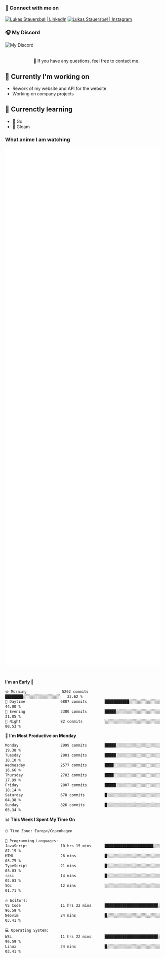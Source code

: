 ### 🔗 Connect with me on
<a href="https://www.instagram.com/lukas_stauersbol" target="_blank"><img align="center" src="https://raw.githubusercontent.com/stauersbol/stauersbol/main/images/instagram.svg" alt="Lukas Stauersbøl | LinkedIn" width="30px"/></a>
<a href="https://www.linkedin.com/in/lukas-stauersbol/" target="_blank"><img align="center" src="https://raw.githubusercontent.com/stauersbol/stauersbol/main/images/linkedin.svg" alt="Lukas Stauersbøl | Instagram" width="30px"/></a>

<p align="center">
 <h3>🎧 My Discord</h3>
 <img align="left" height="55px" src="https://discord.c99.nl/widget/theme-2/147806323323568128.png" alt="My Discord" />
</p>

<br/>
<br/>
<br/>
💬 If you have any questions, feel free to contact me.

## 🔭 Currently I'm working on
- Rework of my website and API for the website.
- Working on company projects
 
## 🌱 Currenctly learning
- 💙 Go
- 💜 Gleam

### What anime I am watching
<a href="https://anilist.co/user/slashiy/" align="center"><img align="center" width="500px" src="metrics.plugin.personal.anilist.svg" /></a>

<br/>

<!--START_SECTION:waka-->
**I'm an Early 🐤** 

```text
🌞 Morning                5202 commits        ████████░░░░░░░░░░░░░░░░░   33.62 % 
🌆 Daytime                6807 commits        ███████████░░░░░░░░░░░░░░   44.00 % 
🌃 Evening                3380 commits        █████░░░░░░░░░░░░░░░░░░░░   21.85 % 
🌙 Night                  82 commits          ░░░░░░░░░░░░░░░░░░░░░░░░░   00.53 % 
```
📅 **I'm Most Productive on Monday** 

```text
Monday                   2999 commits        █████░░░░░░░░░░░░░░░░░░░░   19.38 % 
Tuesday                  2801 commits        █████░░░░░░░░░░░░░░░░░░░░   18.10 % 
Wednesday                2577 commits        ████░░░░░░░░░░░░░░░░░░░░░   16.66 % 
Thursday                 2783 commits        ████░░░░░░░░░░░░░░░░░░░░░   17.99 % 
Friday                   2807 commits        █████░░░░░░░░░░░░░░░░░░░░   18.14 % 
Saturday                 678 commits         █░░░░░░░░░░░░░░░░░░░░░░░░   04.38 % 
Sunday                   826 commits         █░░░░░░░░░░░░░░░░░░░░░░░░   05.34 % 
```


📊 **This Week I Spent My Time On** 

```text
🕑︎ Time Zone: Europe/Copenhagen

💬 Programming Languages: 
JavaScript               10 hrs 15 mins      ██████████████████████░░░   87.15 % 
HTML                     26 mins             █░░░░░░░░░░░░░░░░░░░░░░░░   03.75 % 
TypeScript               21 mins             █░░░░░░░░░░░░░░░░░░░░░░░░   03.03 % 
rasi                     14 mins             █░░░░░░░░░░░░░░░░░░░░░░░░   02.03 % 
SQL                      12 mins             ░░░░░░░░░░░░░░░░░░░░░░░░░   01.71 % 

🔥 Editors: 
VS Code                  11 hrs 22 mins      ████████████████████████░   96.59 % 
Neovim                   24 mins             █░░░░░░░░░░░░░░░░░░░░░░░░   03.41 % 

💻 Operating System: 
WSL                      11 hrs 22 mins      ████████████████████████░   96.59 % 
Linux                    24 mins             █░░░░░░░░░░░░░░░░░░░░░░░░   03.41 % 
```


<!--END_SECTION:waka-->
